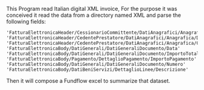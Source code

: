 This Program read Italian digital XML invoice, For the purpose it was conceived it read the data from a directory named XML and parse the following fields:

    'FatturaElettronicaHeader/CessionarioCommittente/DatiAnagrafici/Anagrafica/Denominazione' 
    'FatturaElettronicaHeader/CedentePrestatore/DatiAnagrafici/Anagrafica/Denominazione'
    'FatturaElettronicaHeader/CedentePrestatore/DatiAnagrafici/Anagrafica/Cognome'
    'FatturaElettronicaBody/DatiGenerali/DatiGeneraliDocumento/Data'
    'FatturaElettronicaBody/DatiGenerali/DatiGeneraliDocumento/ImportoTotaleDocumento'
    'FatturaElettronicaBody/Pagamento/DettaglioPagamento/ImportoPagamento'
    'FatturaElettronicaBody/DatiGenerali/DatiGeneraliDocumento/Numero'
    'FatturaElettronicaBody/DatiBeniServizi/DettaglioLinee/Descrizione'

Then it will compose a Fundflow excel to summarize that dataset.


